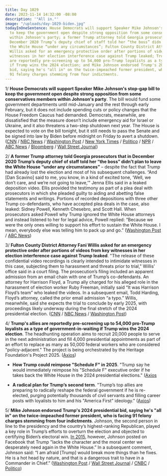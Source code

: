 ```yaml
---
title: Day 1029
date: 2023-11-14 14:32:00 -08:00
description: '"All in."'
image: "/uploads/day-1029-biden.jpg"
todayInOneSentence: House Democrats will support Speaker Mike Johnson's stop-gap bill
  to keep the government open despite strong opposition from some conservatives members
  within Johnson's party; a former Trump attorney told Georgia prosecutors that in
  December 2020 Trump’s deputy chief of staff told her “the boss” didn't plan to leave
  the White House “under any circumstances”; Fulton County District Attorney Fani
  Willis asked for an emergency protective order after portions of videos from key
  witnesses in her election interference case against Trump leaked; Trump's allies
  are reportedly pre-screening up to 54,000 pro-Trump loyalists as a type of government-in-waiting
  if Trump wins the 2024 election; and Mike Johnson endorsed Trump's 2024 presidential
  bid, saying he's "all in" on the twice-impeached former president, who is facing
  91 felony charges stemming from four indictments.
---
```


1/ **House Democrats will support Speaker Mike Johnson's stop-gap bill to keep the government open despite strong opposition from some conservatives members within Johnson's party**. The bill would fund some government departments until mid-January and the rest through early February, but it does not include spending cuts or policy changes that the House Freedom Caucus had demanded. Democrats, meanwhile, are dissatisfied that the measure doesn’t include emergency aid for Israel or Ukraine, and it also threatens a two-step shutdown next year. The House is expected to vote on the bill tonight, but it still needs to pass the Senate and be signed into law by Biden before midnight on Friday to avert a shutdown. ([CNN](https://www.cnn.com/politics/live-news/federal-government-shutdown-funding-11-14-23) / [NBC News](https://www.nbcnews.com/politics/congress/live-blog/house-vote-government-shutdown-live-updates-rcna125094) / [Washington Post](https://www.washingtonpost.com/politics/2023/11/14/government-shutdown-updates/) / [New York Times](https://www.nytimes.com/2023/11/14/us/politics/government-shutdown-vote-mike-johnson.html) / [Politico](https://www.politico.com/live-updates/2023/11/14/congress/house-gop-spending-shutdown-laddered-cr-johnson-00127005) / [NPR](https://www.npr.org/2023/11/14/1212856464/house-will-vote-on-speaker-mike-johnsons-plan-to-avert-a-government-shutdown) / [ABC News](https://abcnews.go.com/Politics/house-set-vote-johnson-plan-avert-shutdown-hell/story?id=104877426) / [Bloomberg](https://www.bloomberg.com/news/articles/2023-11-14/us-shutdown-risk-drops-as-more-democrats-back-gop-speaker-s-plan?srnd=premium&sref=MIBMEEoj) / [Wall Street Journal](https://www.wsj.com/politics/speaker-mike-johnson-faces-big-test-in-averting-government-shutdown-41138170?mod=hp_lead_pos5))

2/ **A former Trump attorney told Georgia prosecutors that in December 2020 Trump’s deputy chief of staff told her “the boss” didn't plan to leave the White House “under any circumstances”** – despite the fact that Trump had already lost the election and most of his subsequent challenges. “And \[Dan Scavino\] said to me, you know, in a kind of excited tone, ‘Well, we don’t care, and we’re not going to leave,’” Jenna Ellis said in a leaked deposition video. Ellis provided the testimony as part of a plea deal with prosecutors in which she pleaded guilty to aiding and abetting false statements and writings. Portions of recorded depositions with three other Trump co-defendants, who have accepted plea deals in the case, also leaked: Sidney Powell, Kenneth Chesebro, and Scott Hall. When prosecutors asked Powell why Trump ignored the White House attorneys and instead listened to her for legal advice, Powell replied: “Because we were the only ones willing to support his effort to sustain the White House. I mean, everybody else was telling him to pack up and go.” ([Washington Post](https://www.washingtonpost.com/national-security/2023/11/13/trump-georgia-case-videos-overturn-2020-election/) / [ABC News](https://abcnews.go.com/US/boss-leave-proffer-videos-show-trump-lawyers-telling/story?id=104831939))

3/ **Fulton County District Attorney Fani Willis asked for an emergency protective order after portions of videos from key witnesses in her election interference case against Trump leaked**. "The release of these confidential video recordings is clearly intended to intimidate witnesses in this case, subjecting them to harassment and threats prior to trial," Willis' office said in a court filing. The prosecution’s filing included an apparent admission from an email chain with one of Trump’s co-defendants. An attorney for Harrison Floyd, a Trump ally charged for his alleged role in the harassment of election worker Ruby Freeman, initially said “It was Harrison Floyd’s team” who leaked the videos. In a subsequent email, Todd Harding, Floyd’s attorney, called the prior email admission “a typo.” Willis, meanwhile, said she expects the trial to conclude by early 2025, with proceedings likely underway during the final stretch of the 2024 presidential election. ([CNN](https://www.cnn.com/2023/11/14/politics/fulton-county-proffer-video-leak-filing/index.html) / [NBC News](https://www.nbcnews.com/politics/donald-trump/fulton-county-da-asks-protective-order-leak-witness-videos-trump-elect-rcna125131) / [Washington Post](https://www.washingtonpost.com/national-security/2023/11/14/fani-willis-trump-case-videos/))

4/ **Trump's allies are reportedly pre-screening up to 54,000 pro-Trump loyalists as a type of government-in-waiting if Trump wins the 2024 election**. The headhunting operation aims to recruit 20,000 people to serve in the next administration and fill 4,000 presidential appointments as part of an effort to replace as many as 50,000 federal workers who are considered "policy-adjacent." The project is being orchestrated by the Heritage Foundation's Project 2025. ([Axios](https://www.axios.com/2023/11/13/trump-loyalists-2024-presidential-election))

* **How Trump could reimpose "Schedule F" in 2025**. "Trump say he would immediately reimpose his "Schedule F" executive order if he takes back the White House in the 2024 presidential elections." ([Axios](https://www.axios.com/2022/07/22/trump-presidency-schedule-f-federal-employees)

* **A radical plan for Trump’s second term**. "Trump’s top allies are preparing to radically reshape the federal government if he is re-elected, purging potentially thousands of civil servants and filling career posts with loyalists to him and his "America First” ideology." ([Axios](https://www.axios.com/2022/07/22/trump-2025-radical-plan-second-term))

5/ **Mike Johnson endorsed Trump's 2024 presidential bid, saying he's "all in" on the twice-impeached former president, who is facing 91 felony charges stemming from four indictments**. Johnson, the second person in line to the presidency and the country’s highest-ranking Republican, played a key role in Trump’s efforts to overturn the election and objected to certifying Biden’s electoral win. [In 2015](https://www.nytimes.com/2023/11/14/us/politics/mike-johnson-donald-trump.html), however, Johnson posted on Facebook that Trump "lacks the character and the moral center we desperately need again in the White House.” In a subsequent comment, Johnson said: “I am afraid \[Trump\] would break more things than he fixes. He is a hot head by nature, and that is a dangerous trait to have in a Commander in Chief.” ([Washington Post](https://www.washingtonpost.com/politics/2023/11/14/mike-johnson-donald-trump-president/) / [Wall Street Journal](https://www.wsj.com/politics/elections/mike-johnson-endorses-trump-for-2024-republican-nomination-91fbf1c1?mod=followamazon) / [CNBC](https://www.cnbc.com/2023/11/14/speaker-mike-johnson-endorses-trump-defends-false-election-claims.html) / [Politico](https://www.politico.com/live-updates/2023/11/14/congress/johnson-trump-2024-00127013))